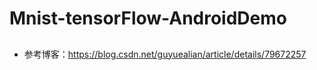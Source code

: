 # Mnist-tensorFlow-AndroidDemo
## 
- 参考博客：https://blog.csdn.net/guyuealian/article/details/79672257
